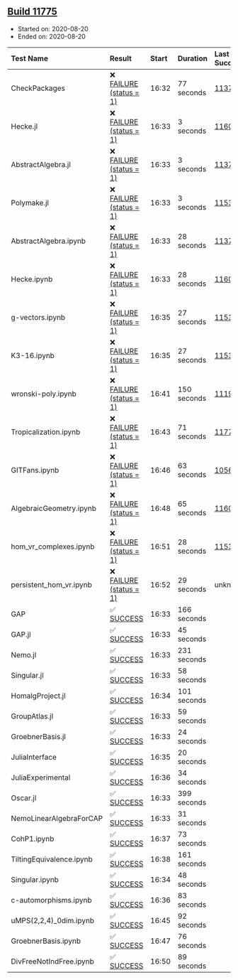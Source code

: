 ## [Build 11775](https://oscarci.mathematik.uni-kl.de/job/oscar/11775/)

* Started on: 2020-08-20
* Ended on: 2020-08-20

| Test Name    | Result | Start | Duration | Last Success | First Failure |
|:-------------|:-------|:------|:---------|:-------------|:--------------|
| CheckPackages | ❌ [FAILURE (status = 1)](https://oscarci.mathematik.uni-kl.de/job/oscar/11775/artifact/logs/build-11775/CheckPackages.log) | 16:32 | 77 seconds | [11376](https://oscarci.mathematik.uni-kl.de/job/oscar/11376/) | [11377](https://oscarci.mathematik.uni-kl.de/job/oscar/11377/) |
| Hecke.jl | ❌ [FAILURE (status = 1)](https://oscarci.mathematik.uni-kl.de/job/oscar/11775/artifact/logs/build-11775/Hecke.jl.log) | 16:33 | 3 seconds | [11602](https://oscarci.mathematik.uni-kl.de/job/oscar/11602/) | [11603](https://oscarci.mathematik.uni-kl.de/job/oscar/11603/) |
| AbstractAlgebra.jl | ❌ [FAILURE (status = 1)](https://oscarci.mathematik.uni-kl.de/job/oscar/11775/artifact/logs/build-11775/AbstractAlgebra.jl.log) | 16:33 | 3 seconds | [11376](https://oscarci.mathematik.uni-kl.de/job/oscar/11376/) | [11377](https://oscarci.mathematik.uni-kl.de/job/oscar/11377/) |
| Polymake.jl | ❌ [FAILURE (status = 1)](https://oscarci.mathematik.uni-kl.de/job/oscar/11775/artifact/logs/build-11775/Polymake.jl.log) | 16:33 | 3 seconds | [11532](https://oscarci.mathematik.uni-kl.de/job/oscar/11532/) | [11533](https://oscarci.mathematik.uni-kl.de/job/oscar/11533/) |
| AbstractAlgebra.ipynb | ❌ [FAILURE (status = 1)](https://oscarci.mathematik.uni-kl.de/job/oscar/11775/artifact/logs/build-11775/AbstractAlgebra.ipynb.log) | 16:33 | 28 seconds | [11376](https://oscarci.mathematik.uni-kl.de/job/oscar/11376/) | [11377](https://oscarci.mathematik.uni-kl.de/job/oscar/11377/) |
| Hecke.ipynb | ❌ [FAILURE (status = 1)](https://oscarci.mathematik.uni-kl.de/job/oscar/11775/artifact/logs/build-11775/Hecke.ipynb.log) | 16:33 | 28 seconds | [11602](https://oscarci.mathematik.uni-kl.de/job/oscar/11602/) | [11603](https://oscarci.mathematik.uni-kl.de/job/oscar/11603/) |
| g-vectors.ipynb | ❌ [FAILURE (status = 1)](https://oscarci.mathematik.uni-kl.de/job/oscar/11775/artifact/logs/build-11775/g-vectors.ipynb.log) | 16:35 | 27 seconds | [11532](https://oscarci.mathematik.uni-kl.de/job/oscar/11532/) | [11533](https://oscarci.mathematik.uni-kl.de/job/oscar/11533/) |
| K3-16.ipynb | ❌ [FAILURE (status = 1)](https://oscarci.mathematik.uni-kl.de/job/oscar/11775/artifact/logs/build-11775/K3-16.ipynb.log) | 16:35 | 27 seconds | [11532](https://oscarci.mathematik.uni-kl.de/job/oscar/11532/) | [11533](https://oscarci.mathematik.uni-kl.de/job/oscar/11533/) |
| wronski-poly.ipynb | ❌ [FAILURE (status = 1)](https://oscarci.mathematik.uni-kl.de/job/oscar/11775/artifact/logs/build-11775/wronski-poly.ipynb.log) | 16:41 | 150 seconds | [11192](https://oscarci.mathematik.uni-kl.de/job/oscar/11192/) | [11193](https://oscarci.mathematik.uni-kl.de/job/oscar/11193/) |
| Tropicalization.ipynb | ❌ [FAILURE (status = 1)](https://oscarci.mathematik.uni-kl.de/job/oscar/11775/artifact/logs/build-11775/Tropicalization.ipynb.log) | 16:43 | 71 seconds | [11774](https://oscarci.mathematik.uni-kl.de/job/oscar/11774/) | [11775](https://oscarci.mathematik.uni-kl.de/job/oscar/11775/) |
| GITFans.ipynb | ❌ [FAILURE (status = 1)](https://oscarci.mathematik.uni-kl.de/job/oscar/11775/artifact/logs/build-11775/GITFans.ipynb.log) | 16:46 | 63 seconds | [10566](https://oscarci.mathematik.uni-kl.de/job/oscar/10566/) | [10567](https://oscarci.mathematik.uni-kl.de/job/oscar/10567/) |
| AlgebraicGeometry.ipynb | ❌ [FAILURE (status = 1)](https://oscarci.mathematik.uni-kl.de/job/oscar/11775/artifact/logs/build-11775/AlgebraicGeometry.ipynb.log) | 16:48 | 65 seconds | [11602](https://oscarci.mathematik.uni-kl.de/job/oscar/11602/) | [11603](https://oscarci.mathematik.uni-kl.de/job/oscar/11603/) |
| hom_vr_complexes.ipynb | ❌ [FAILURE (status = 1)](https://oscarci.mathematik.uni-kl.de/job/oscar/11775/artifact/logs/build-11775/hom_vr_complexes.ipynb.log) | 16:51 | 28 seconds | [11532](https://oscarci.mathematik.uni-kl.de/job/oscar/11532/) | [11533](https://oscarci.mathematik.uni-kl.de/job/oscar/11533/) |
| persistent_hom_vr.ipynb | ❌ [FAILURE (status = 1)](https://oscarci.mathematik.uni-kl.de/job/oscar/11775/artifact/logs/build-11775/persistent_hom_vr.ipynb.log) | 16:52 | 29 seconds | unknown | unknown |
| GAP | ✅ [SUCCESS](https://oscarci.mathematik.uni-kl.de/job/oscar/11775/artifact/logs/build-11775/GAP.log) | 16:33 | 166 seconds |  |  |
| GAP.jl | ✅ [SUCCESS](https://oscarci.mathematik.uni-kl.de/job/oscar/11775/artifact/logs/build-11775/GAP.jl.log) | 16:33 | 45 seconds |  |  |
| Nemo.jl | ✅ [SUCCESS](https://oscarci.mathematik.uni-kl.de/job/oscar/11775/artifact/logs/build-11775/Nemo.jl.log) | 16:33 | 231 seconds |  |  |
| Singular.jl | ✅ [SUCCESS](https://oscarci.mathematik.uni-kl.de/job/oscar/11775/artifact/logs/build-11775/Singular.jl.log) | 16:33 | 58 seconds |  |  |
| HomalgProject.jl | ✅ [SUCCESS](https://oscarci.mathematik.uni-kl.de/job/oscar/11775/artifact/logs/build-11775/HomalgProject.jl.log) | 16:34 | 101 seconds |  |  |
| GroupAtlas.jl | ✅ [SUCCESS](https://oscarci.mathematik.uni-kl.de/job/oscar/11775/artifact/logs/build-11775/GroupAtlas.jl.log) | 16:33 | 59 seconds |  |  |
| GroebnerBasis.jl | ✅ [SUCCESS](https://oscarci.mathematik.uni-kl.de/job/oscar/11775/artifact/logs/build-11775/GroebnerBasis.jl.log) | 16:33 | 24 seconds |  |  |
| JuliaInterface | ✅ [SUCCESS](https://oscarci.mathematik.uni-kl.de/job/oscar/11775/artifact/logs/build-11775/JuliaInterface.log) | 16:35 | 20 seconds |  |  |
| JuliaExperimental | ✅ [SUCCESS](https://oscarci.mathematik.uni-kl.de/job/oscar/11775/artifact/logs/build-11775/JuliaExperimental.log) | 16:36 | 34 seconds |  |  |
| Oscar.jl | ✅ [SUCCESS](https://oscarci.mathematik.uni-kl.de/job/oscar/11775/artifact/logs/build-11775/Oscar.jl.log) | 16:33 | 399 seconds |  |  |
| NemoLinearAlgebraForCAP | ✅ [SUCCESS](https://oscarci.mathematik.uni-kl.de/job/oscar/11775/artifact/logs/build-11775/NemoLinearAlgebraForCAP.log) | 16:33 | 31 seconds |  |  |
| CohP1.ipynb | ✅ [SUCCESS](https://oscarci.mathematik.uni-kl.de/job/oscar/11775/artifact/logs/build-11775/CohP1.ipynb.log) | 16:37 | 73 seconds |  |  |
| TiltingEquivalence.ipynb | ✅ [SUCCESS](https://oscarci.mathematik.uni-kl.de/job/oscar/11775/artifact/logs/build-11775/TiltingEquivalence.ipynb.log) | 16:38 | 161 seconds |  |  |
| Singular.ipynb | ✅ [SUCCESS](https://oscarci.mathematik.uni-kl.de/job/oscar/11775/artifact/logs/build-11775/Singular.ipynb.log) | 16:34 | 48 seconds |  |  |
| c-automorphisms.ipynb | ✅ [SUCCESS](https://oscarci.mathematik.uni-kl.de/job/oscar/11775/artifact/logs/build-11775/c-automorphisms.ipynb.log) | 16:36 | 83 seconds |  |  |
| uMPS(2,2,4)_0dim.ipynb | ✅ [SUCCESS](https://oscarci.mathematik.uni-kl.de/job/oscar/11775/artifact/logs/build-11775/uMPS-2-2-4-_0dim.ipynb.log) | 16:45 | 92 seconds |  |  |
| GroebnerBasis.ipynb | ✅ [SUCCESS](https://oscarci.mathematik.uni-kl.de/job/oscar/11775/artifact/logs/build-11775/GroebnerBasis.ipynb.log) | 16:47 | 76 seconds |  |  |
| DivFreeNotIndFree.ipynb | ✅ [SUCCESS](https://oscarci.mathematik.uni-kl.de/job/oscar/11775/artifact/logs/build-11775/DivFreeNotIndFree.ipynb.log) | 16:50 | 89 seconds |  |  |
